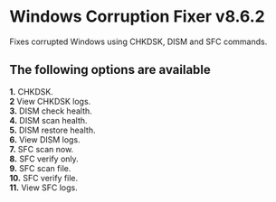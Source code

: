 # Windows Corruption Fixer v8.6.2
Fixes corrupted Windows using CHKDSK, DISM and SFC commands.
## The following options are available
**1.** CHKDSK.  
**2** View CHKDSK logs.  
**3.** DISM check health.  
**4.** DISM scan health.  
**5.** DISM restore health.  
**6.** View DISM logs.  
**7.** SFC scan now.  
**8.** SFC verify only.  
**9.** SFC scan file.  
**10.** SFC verify file.  
**11.** View SFC logs.
